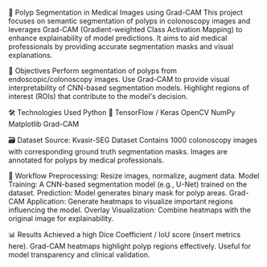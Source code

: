 🧠 Polyp Segmentation in Medical Images using Grad-CAM
This project focuses on semantic segmentation of polyps in colonoscopy images and leverages Grad-CAM (Gradient-weighted Class Activation Mapping) to enhance explainability of model predictions. It aims to aid medical professionals by providing accurate segmentation masks and visual explanations.

📌 Objectives
Perform segmentation of polyps from endoscopic/colonoscopy images.
Use Grad-CAM to provide visual interpretability of CNN-based segmentation models.
Highlight regions of interest (ROIs) that contribute to the model's decision.

🛠️ Technologies Used
Python 🐍
TensorFlow / Keras
OpenCV
NumPy
Matplotlib
Grad-CAM

🗃️ Dataset
Source: Kvasir-SEG Dataset
Contains 1000 colonoscopy images with corresponding ground truth segmentation masks.
Images are annotated for polyps by medical professionals.

🧪 Workflow
Preprocessing: Resize images, normalize, augment data.
Model Training: A CNN-based segmentation model (e.g., U-Net) trained on the dataset.
Prediction: Model generates binary mask for polyp areas.
Grad-CAM Application: Generate heatmaps to visualize important regions influencing the model.
Overlay Visualization: Combine heatmaps with the original image for explainability.

📊 Results
Achieved a high Dice Coefficient / IoU score (insert metrics here).
Grad-CAM heatmaps highlight polyp regions effectively.
Useful for model transparency and clinical validation.
